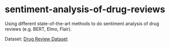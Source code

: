 # sentiment-analysis-of-drug-reviews

Using different state-of-the-art methods to do sentiment analysis of drug reviews (e.g. BERT, Elmo, Flair).

Dataset: [Drug Review Dataset](https://archive.ics.uci.edu/ml/datasets/Drug+Review+Dataset+%28Drugs.com%29)


